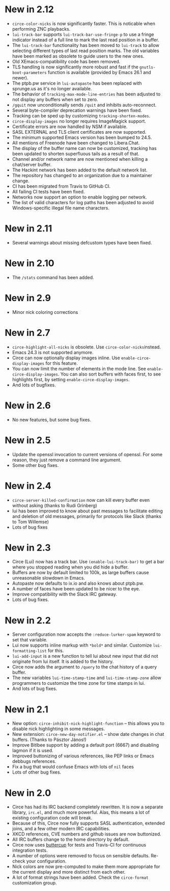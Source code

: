 # New in 2.12

- `circe-color-nicks` is now significantly faster. This is noticable
  when performing ZNC playbacks.
- `lui-track-bar` supports `lui-track-bar-use-fringe-p` to use a
  fringe indicator instead of a full line to mark the last read
  position in a buffer.
- The `lui-track-bar` functionality has been moved to `lui-track` to
  allow selecting different types of last read position marks. The old
  variables have been marked as obsolete to guide users to the new
  ones.
- Old XEmacs-compatibility code has been removed.
- TLS handling is now significantly more robust and fast if the
  `gnutls-boot-parameters` function is available (provided by Emacs
  26.1 and newer).
- The ptpb.pw service in `lui-autopaste` has been replaced with
  sprunge.us as it's no longer available.
- The behavior of `tracking-max-mode-line-entries` has been adjusted
  to not display any buffers when set to zero.
- `/gquit` now unconditionally sends `/quit` and inhibits
  auto-reconnect.
- Several byte-compiler deprecation warnings have been fixed.
- Tracking can be sped up by customizing `tracking-shorten-modes`.
- `circe-display-images` no longer requires ImageMagick support.
- Certificate errors are now handled by NSM if available.
- SASL EXTERNAL and TLS client certificates are now supported.
- The minimum supported Emacs version has been bumped to 24.5.
- All mentions of Freenode have been changed to Libera.Chat.
- The display of the buffer name can now be customized, tracking has
  been updated to shorten superfluous tails as a result of that.
- Channel and/or network name are now mentioned when killing a
  chat/server buffer.
- The Hackint network has been added to the default network list.
- The repository has changed to an organization due to a maintainer
  change.
- CI has been migrated from Travis to GitHub CI.
- All failing CI tests have been fixed.
- Networks now support an option to enable logging per network.
- The list of valid characters for log paths has been adjusted to
  avoid Windows-specific illegal file name characters.

# New in 2.11

- Several warnings about missing defcustom types have been fixed.

# New in 2.10

- The `/stats` command has been added.

# New in 2.9

- Minor nick coloring corrections

# New in 2.7

- `circe-highlight-all-nicks` is obsolete. Use
  `circe-color-nicks`instead.
- Emacs 24.3 is not supported anymore.
- Circe can now optionally display images inline. Use
  `enable-circe-display-images` for this feature.
- You can now limit the number of elements in the mode line. See
  `enable-circe-display-images`. You can also sort buffers with faces
  first, to see highlights first, by setting
  `enable-circe-display-images`.
- And lots of bugfixes.

# New in 2.6

- No new features, but some bug fixes.

# New in 2.5

- Update the openssl invocation to current versions of openssl. For
  some reason, they just remove a command line argument.
- Some other bug fixes.

# New in 2.4

- `circe-server-killed-confirmation` now can kill every buffer even
  without asking (thanks to Rudi Grinberg)
- lui has been improved to know about past messages to facilitate
  editing and deletion of old messages, primarily for protocols like
  Slack (thanks to Tom Willemse)
- Lots of bug fixes

# New in 2.3

- Circe (Lui) now has a track bar. Use `(enable-lui-track-bar)` to get
  a bar where you stopped reading when you did hide a buffer.
- Buffers are now by default limited to 100k, as large buffers cause
  unreasonable slowdown in Emacs.
- Autopaste now defaults to ix.io and also knows about ptpb.pw.
- A number of faces have been updated to be nicer to the eye.
- Improve compatibility with the Slack IRC gateway.
- Lots of bug fixes.

# New in 2.2

- Server configuration now accepts the `:reduce-lurker-spam` keyword
  to set that variable.
- Lui now supports inline markup with `*bold*` and similar. Customize
  `lui-formatting-list` for this.
- `lui-add-input` is a new function to tell lui about new input that
  did not originate from lui itself. It is added to the history.
- Circe now adds the argument to `/query` to the chat history of a
  query buffer.
- The new variables `lui-time-stamp-time` and `lui-time-stamp-zone`
  allow programmers to customize the time zone for time stamps in lui.
- And lots of bug fixes.

# New in 2.1

- New option: `circe-inhibit-nick-highlight-function` – this allows
  you to disable nick highlighting in some messages.
- New extension: `circe-new-day-notifier.el` – show date changes in
  chat buffers. (Thanks to Pásztor János!)
- Improve Bitlbee support by adding a default port (6667) and
  disabling lagmon if it is used.
- Improved buttonizing of various references, like PEP links or Emacs
  debbugs references.
- Fix a bug that would confuse Emacs with lots of `nil` faces
- Lots of other bug fixes.

# New in 2.0

- Circe has had its IRC backend completely rewritten. It is now a
  separate library, `irc.el`, and much more powerful. Alas, this means
  a lot of existing configuration code will break.
- Because of this, Circe now fully supports SASL authentication,
  extended joins, and a few other modern IRC capabilities.
- XKCD references, CVE numbers and github issues are now buttonized.
- All IRC buffers change to the home directory by default.
- Circe now uses [buttercup][] for tests and Travis-CI for continuous
  integration tests.
- A number of options were removed to focus on sensible defaults.
  Re-check your configuration.
- Nick colors are now pre-computed to make them more appropriate for
  the current display and more distinct from each other.
- A lot of format strings have been added. Check the `circe-format`
  customization group.

[buttercup]: https://github.com/jorgenschaefer/emacs-buttercup
